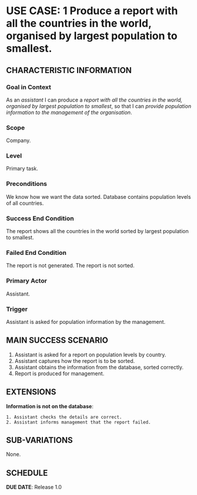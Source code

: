# USE CASE: 1 Produce a report with all the countries in the world, organised by largest population to smallest.

## CHARACTERISTIC INFORMATION

### Goal in Context

As an *assistant* I can produce a *report with all the countries in the world, organised by largest population to smallest*, so that I can *provide population information to the management of the organisation*.

### Scope

Company.

### Level

Primary task.

### Preconditions

We know how we want the data sorted.  Database contains population levels of all countries.

### Success End Condition

The report shows all the countries in the world sorted by largest population to smallest.

### Failed End Condition

The report is not generated.  The report is not sorted.

### Primary Actor

Assistant.

### Trigger

Assistant is asked for population information by the management.

## MAIN SUCCESS SCENARIO

1. Assistant is asked for a report on population levels by country.
2. Assistant captures how the report is to be sorted.
3. Assistant obtains the information from the database, sorted correctly.
4. Report is produced for management.

## EXTENSIONS

**Information is not on the database**:

    1. Assistant checks the details are correct.
    2. Assistant informs management that the report failed.

## SUB-VARIATIONS

None.

## SCHEDULE

**DUE DATE**: Release 1.0